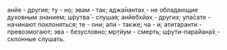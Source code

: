 анйе - другие; ту - но; эвам - так; аджа̄нантах̣ - не обладающие духовным знанием; ш́рутва̄ - слушая; анйебхйах̣ - других; упа̄сате - начинают поклоняться; те - они; апи - также; ча - и; атитаранти - превозмогают; эва - безусловно; мр̣тйум - смерть; ш́рути-пара̄йан̣а̄х̣ - склонные слушать.